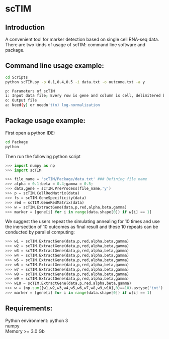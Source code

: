 # scTIM
## Introduction
A convenient tool for marker detection based on single cell RNA-seq data. <br>
There are two kinds of usage of scTIM: command line software and package. <br>

## Command line usage example:
```bash
cd Scripts
python scTIM.py -p 0.1,0.4,0.5 -i data.txt -o outcome.txt -a y

p: Parameters of scTIM
i: Input data file; Every row is gene and column is cell, delimitered by '\t'
o: Output file
a: Need(y) or needn't(n) log-normalization
```
## Package usage example:
First open a python IDE:
```bash
cd Package
python
```
Then run the following python script
```python
>>> import numpy as np
>>> import scTIM

>>> file_name = 'scTIM/Package/data.txt' ### Defining file name
>>> alpha = 0.1;beta = 0.4;gamma = 0.5;                                        ### Setting Parameters
>>> data,gene = scTIM.PreProcess(file_name,'y')                               ### Preprocessing data
>>> p = scTIM.CellRedMatrix(data)                                             ### Computing cell-cell distance matrix
>>> fs = scTIM.GeneSpecificity(data)                                          ### Computing gene specificity
>>> red = scTIM.GeneRedMatrix(data)                                           ### Computing gene-gene redundancy matrix
>>> w = scTIM.ExtractGene(data,p,red,alpha,beta,gamma)                        ### Identifying markers by simulating annealing
>>> marker = [gene[i] for i in range(data.shape[0]) if w[i] == 1]              ### Output the marker set
```
We suggest the users repeat the simulating annealing for 10 times and use the inersection of 10 outcomes as final result and these 10 repeats can be conducted by parallel computing:
```python
>>> w1 = scTIM.ExtractGene(data,p,red,alpha,beta,gamma)
>>> w2 = scTIM.ExtractGene(data,p,red,alpha,beta,gamma)
>>> w3 = scTIM.ExtractGene(data,p,red,alpha,beta,gamma)
>>> w4 = scTIM.ExtractGene(data,p,red,alpha,beta,gamma)
>>> w5 = scTIM.ExtractGene(data,p,red,alpha,beta,gamma)
>>> w6 = scTIM.ExtractGene(data,p,red,alpha,beta,gamma)
>>> w7 = scTIM.ExtractGene(data,p,red,alpha,beta,gamma)
>>> w8 = scTIM.ExtractGene(data,p,red,alpha,beta,gamma)
>>> w9 = scTIM.ExtractGene(data,p,red,alpha,beta,gamma)
>>> w10 = scTIM.ExtractGene(data,p,red,alpha,beta,gamma) 
>>> w = (np.sum([w1,w2,w3,w4,w5,w6,w7,w8,w9,w10],0)==10).astype('int')         ### Intersection
>>> marker = [gene[i] for i in range(data.shape[0]) if w[i] == 1]              ### Output the marker set
```
## Requirements:
Python environment: python 3 <br>
numpy <br>
Memory >= 3.0 Gb
